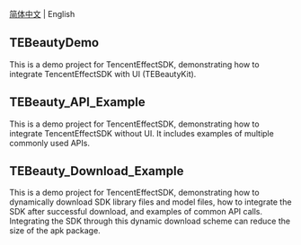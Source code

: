 [简体中文](https://github.com/Tencent-RTC/TencentEffect_Android/blob/main/README_zh_CN.md)  |  English

## TEBeautyDemo
This is a demo project for TencentEffectSDK, demonstrating how to integrate TencentEffectSDK with UI (TEBeautyKit).

## TEBeauty_API_Example
This is a demo project for TencentEffectSDK, demonstrating how to integrate TencentEffectSDK without UI. It includes examples of multiple commonly used APIs. 

## TEBeauty_Download_Example

This is a demo project for TencentEffectSDK, demonstrating how to dynamically download SDK library files and model files, how to integrate the SDK after successful download, and examples of common API calls. Integrating the SDK through this dynamic download scheme can reduce the size of the apk package.
